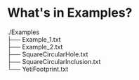 
# What's in Examples? <a name="whats-in-examples"></a>

./Examples  
├── Example_1.txt  
├── Example_2.txt  
├── SquareCircularHole.txt  
├── SquareCircularInclusion.txt  
└── YetiFootprint.txt  

